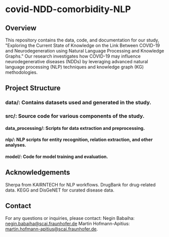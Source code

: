 # covid-NDD-comorbidity-NLP

## Overview

This repository contains the data, code, and documentation for our study, "Exploring the Current State of Knowledge on the Link Between COVID-19 and Neurodegeneration using Natural Language Processing and Knowledge Graphs." Our research investigates how COVID-19 may influence neurodegenerative diseases (NDDs) by leveraging advanced natural language processing (NLP) techniques and knowledge graph (KG) methodologies.

## Project Structure
### data/: Contains datasets used and generated in the study.

### src/: Source code for various components of the study.

#### data_processing/: Scripts for data extraction and preprocessing.
#### nlp/: NLP scripts for entity recognition, relation extraction, and other analyses.
#### model/: Code for model training and evaluation.


## Acknowledgements
Sherpa from KAIRNTECH for NLP workflows.
DrugBank for drug-related data.
KEGG and DisGeNET for curated disease data.
## Contact
For any questions or inquiries, please contact: 
Negin Babaiha: negin.babaiha@scai.fraunhofer.de
Martin Hofmann-Apitius: martin.hofmann-apitius@scai.fraunhofer.de.
